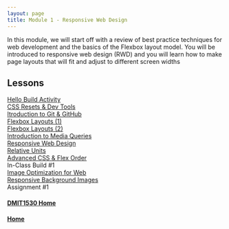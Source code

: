 ```yaml
---
layout: page
title: Module 1 - Responsive Web Design
---
```


In this module, we will start off with a review of best practice techniques for web development and the basics of the Flexbox layout model. You will be introduced to responsive web design (RWD) and you will learn how to make page layouts that will fit and adjust to different screen widths

## Lessons
[Hello Build Activity](01-03-hello-build/)<br>
[CSS Resets & Dev Tools](04-05-reset-dev-tools/)<br>
[Itroduction to Git & GitHub](06-github/)<br>
[Flexbox Layouts (1)](07-flexbox/)<br>
[Flexbox Layouts (2)](08-flexbox/)<br>
[Introduction to Media Queries](09-media-queries/)<br>
[Responsive Web Design](10-rwd/)<br>
[Relative Units](11a-units/)<br>
[Advanced CSS & Flex Order](11b-adv-css/)<br>
In-Class Build #1<br>
[Image Optimization for Web](12-image-optimization/)<br>
[Responsive Background Images](13-responsive-background-img/)<br>
Assignment #1

#### [DMIT1530 Home](../)
#### [Home](../)